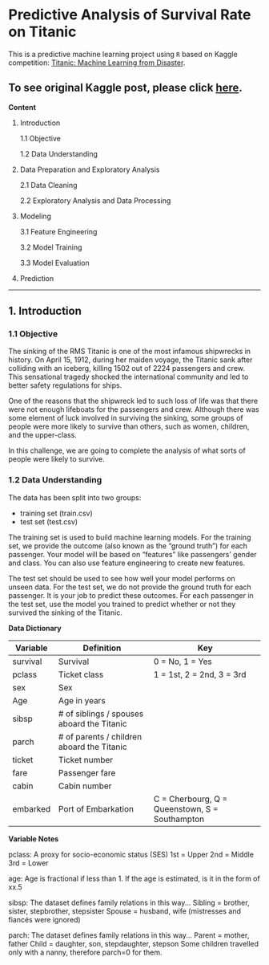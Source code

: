 Predictive Analysis of Survival Rate on Titanic
===============================================

This is a predictive machine learning project using ```R``` based on Kaggle competition: [Titanic: Machine Learning from Disaster](https://www.kaggle.com/c/titanic). 

To see original Kaggle post, please click [here](https://www.kaggle.com/beiqiwang/titanic/predictive-analysis-of-survival-rate-on-titanic/).
----------
**Content**

1. Introduction

      1.1 Objective

      1.2 Data Understanding

2. Data Preparation and Exploratory Analysis

      2.1 Data Cleaning

      2.2 Exploratory Analysis and Data Processing

3. Modeling

      3.1 Feature Engineering

      3.2 Model Training

      3.3 Model  Evaluation

4. Prediction

----------

## 1. Introduction

### 1.1 Objective

The sinking of the RMS Titanic is one of the most infamous shipwrecks in history.  On April 15, 1912, during her maiden voyage, the Titanic sank after colliding with an iceberg, killing 1502 out of 2224 passengers and crew. This sensational tragedy shocked the international community and led to better safety regulations for ships.

One of the reasons that the shipwreck led to such loss of life was that there were not enough lifeboats for the passengers and crew. Although there was some element of luck involved in surviving the sinking, some groups of people were more likely to survive than others, such as women, children, and the upper-class.

In this challenge, we are going to complete the analysis of what sorts of people were likely to survive.

### 1.2 Data Understanding

The data has been split into two groups:

* training set (train.csv)
* test set (test.csv)

The training set is used to build machine learning models. For the training set, we provide the outcome (also known as the “ground truth”) for each passenger. Your model will be based on “features” like passengers’ gender and class. You can also use feature engineering to create new features.

The test set should be used to see how well your model performs on unseen data. For the test set, we do not provide the ground truth for each passenger. It is your job to predict these outcomes. For each passenger in the test set, use the model you trained to predict whether or not they survived the sinking of the Titanic.

**Data Dictionary**

| Variable  |  Definition | Key  |   
|-----------|-------------|---------|
| survival  |  Survival   |  0 = No, 1 = Yes |  
|  pclass	 |  Ticket class |  1 = 1st, 2 = 2nd, 3 = 3rd |  
|  sex |  Sex |   |   
|  Age |   Age in years |   |  
|  sibsp |  # of siblings / spouses aboard the Titanic |   |   
| parch  | # of parents / children aboard the Titanic  |   |   
|  ticket | Ticket number  |   |  
|  fare | Passenger fare  |   |   
| cabin  |  Cabin number  |   |   
| embarked  | Port of Embarkation  |C = Cherbourg, Q = Queenstown, S = Southampton   |   

**Variable Notes**

pclass: A proxy for socio-economic status (SES)
1st = Upper
2nd = Middle
3rd = Lower

age: Age is fractional if less than 1. If the age is estimated, is it in the form of xx.5

sibsp: The dataset defines family relations in this way...
Sibling = brother, sister, stepbrother, stepsister
Spouse = husband, wife (mistresses and fiancés were ignored)

parch: The dataset defines family relations in this way...
Parent = mother, father
Child = daughter, son, stepdaughter, stepson
Some children travelled only with a nanny, therefore parch=0 for them.



